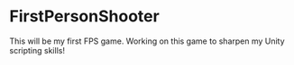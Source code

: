 # FirstPersonShooter
This will be my first FPS game.
Working on this game to sharpen my Unity scripting skills!

